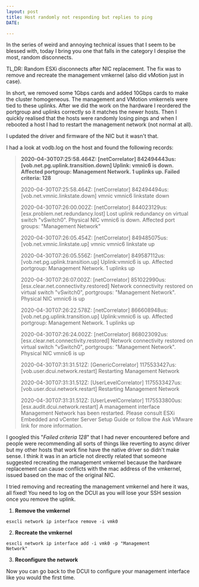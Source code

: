```yaml
---
layout: post
title: Host randomly not responding but replies to ping
DATE: 

---
```

In the series of weird and annoying technical issues that I seem to be blessed with, today I bring you one that falls in the category I despise the most, random disconnects.

TL,DR: Random ESXi disconnects after NIC replacement. The fix was to remove and recreate the management vmkernel (also did vMotion just in case).

In short, we removed some 1Gbps cards and added 10Gbps cards to make the cluster homogeneous. The management and VMotion vmkernels were tied to these uplinks. After we did the work on the hardware I reordered the portgroup and uplinks correctly so it matches the newer hosts. Then I quickly realised that the hosts were randomly losing pings and when I rebooted a host I had to restart the management network (not normal at all).

I updated the driver and firmware of the NIC but it wasn't that.

I had a look at vodb.log on the host and found the following records:

> **2020-04-30T07:25:58.464Z: \[netCorrelator\] 842494443us: \[vob.net.pg.uplink.transition.down\] Uplink: vmnic6 is down. Affected portgroup: Management Network. 1 uplinks up. Failed criteria: 128**
>
> 2020-04-30T07:25:58.464Z: \[netCorrelator\] 842494494us: \[vob.net.vmnic.linkstate.down\] vmnic vmnic6 linkstate down
>
> 2020-04-30T07:26:00.002Z: \[netCorrelator\] 844023129us: \[esx.problem.net.redundancy.lost\] Lost uplink redundancy on virtual switch "vSwitch0". Physical NIC vmnic6 is down. Affected port groups: "Management Network"
>
> 2020-04-30T07:26:05.454Z: \[netCorrelator\] 849485075us: \[vob.net.vmnic.linkstate.up\] vmnic vmnic6 linkstate up
>
> 2020-04-30T07:26:05.556Z: \[netCorrelator\] 849587112us: \[vob.net.pg.uplink.transition.up\] Uplink:vmnic6 is up. Affected portgroup: Management Network. 1 uplinks up
>
> 2020-04-30T07:26:07.002Z: \[netCorrelator\] 851022990us: \[esx.clear.net.connectivity.restored\] Network connectivity restored on virtual switch "vSwitch0", portgroups: "Management Network". Physical NIC vmnic6 is up
>
> 2020-04-30T07:26:22.578Z: \[netCorrelator\] 866608948us: \[vob.net.pg.uplink.transition.up\] Uplink:vmnic6 is up. Affected portgroup: Management Network. 1 uplinks up
>
> 2020-04-30T07:26:24.002Z: \[netCorrelator\] 868023092us: \[esx.clear.net.connectivity.restored\] Network connectivity restored on virtual switch "vSwitch0", portgroups: "Management Network". Physical NIC vmnic6 is up
>
> 2020-04-30T07:31:31.512Z: \[GenericCorrelator\] 1175533427us: \[vob.user.dcui.network.restart\] Restarting Management Network
>
> 2020-04-30T07:31:31.512Z: \[UserLevelCorrelator\] 1175533427us: \[vob.user.dcui.network.restart\] Restarting Management Network
>
> 2020-04-30T07:31:31.512Z: \[UserLevelCorrelator\] 1175533800us: \[esx.audit.dcui.network.restart\] A management interface Management Network has been restarted. Please consult ESXi Embedded and vCenter Server Setup Guide or follow the Ask VMware link for more information.

I googled this "_Failed criteria 128_" that I had never encountered before and people were recommending all sorts of things like reverting to async driver but my other hosts that work fine have the native driver so didn't make sense. I think it was in an article not directly related that someone suggested recreating the management vmkernel because the hardware replacement can cause conflicts with the mac address of the vmkernel, issued based on the mac of the original NIC.

I tried removing and recreating the management vmkernel and here it was, all fixed! You need to log on the DCUI as you will lose your SSH session once you remove the uplink.

1. **Remove the vmkernel**

<code>esxcli network ip interface remove -i vmk0</code>

2. **Recreate the vmkernel**

<code>esxcli network ip interface add -i vmk0 -p "Management Network"</code>

3. **Reconfigure the network**

Now you can go back to the DCUI to configure your management interface like you would the first time.